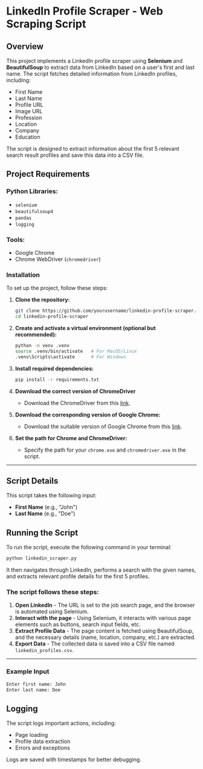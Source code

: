 # LinkedIn Profile Scraper - Web Scraping Script

## Overview
This project implements a LinkedIn profile scraper using **Selenium** and **BeautifulSoup** to extract data from LinkedIn based on a user's first and last name. The script fetches detailed information from LinkedIn profiles, including:

- First Name
- Last Name
- Profile URL
- Image URL
- Profession
- Location
- Company
- Education

The script is designed to extract information about the first 5 relevant search result profiles and save this data into a CSV file.

## Project Requirements

### Python Libraries:
- `selenium`
- `beautifulsoup4`
- `pandas`
- `logging`

### Tools:
- Google Chrome
- Chrome WebDriver (`chromedriver`)

### Installation

To set up the project, follow these steps:

1. **Clone the repository:**

   ```bash
   git clone https://github.com/yourusername/linkedin-profile-scraper.git
   cd linkedin-profile-scraper
   ```

2. **Create and activate a virtual environment (optional but recommended):**

    ```bash
    python -m venv .venv
    source .venv/bin/activate   # For MacOS/Linux
    .venv\Scripts\activate      # For Windows
    ```

3. **Install required dependencies:**

    ```bash
    pip install -r requirements.txt
    ```

4. **Download the correct version of ChromeDriver**
    
    - Download the ChromeDriver from this [link](https://drive.google.com/drive/folders/1hR5z5BOMQTojkhMDefzoXiUf7hH2aKc-?usp=drive_link).

5. **Download the corresponding version of Google Chrome:**

    - Download the suitable version of Google Chrome from this [link](https://drive.google.com/drive/folders/1_b5mstmPRWW2GaXAjylFFNw-ZXyx7YAk?usp=drive_link).

6. **Set the path for Chrome and ChromeDriver:**

    - Specify the path for your `chrome.exe` and `chromedriver.exe` in the script.

---

## Script Details

This script takes the following input:

- **First Name** (e.g., "John")
- **Last Name** (e.g., "Doe")

## Running the Script

To run the script, execute the following command in your terminal:

```bash
python linkedin_scraper.py
```

It then navigates through LinkedIn, performs a search with the given names, and extracts relevant profile details for the first 5 profiles.

### The script follows these steps:

1. **Open LinkedIn** - The URL is set to the job search page, and the browser is automated using Selenium.
2. **Interact with the page** - Using Selenium, it interacts with various page elements such as buttons, search input fields, etc.
3. **Extract Profile Data** - The page content is fetched using BeautifulSoup, and the necessary details (name, location, company, etc.) are extracted.
4. **Export Data** - The collected data is saved into a CSV file named `linkedin_profiles.csv`.

---

### Example Input

```bash
Enter first name: John
Enter last name: Doe
```

## Logging

The script logs important actions, including:

- Page loading
- Profile data extraction
- Errors and exceptions

Logs are saved with timestamps for better debugging.